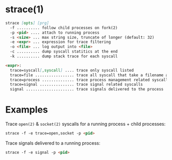 # strace(1)

```markdown
strace [opts] [prg]
  -f .......... follow child processes on fork(2)
  -p <pid> .... attach to running process
  -s <size> ... max string size, truncate of longer (default: 32)
  -e <expr> ... expression for trace filtering
  -o <file> ... log output into <file>
  -c .......... dump syscall statitics at the end
  -k .......... dump stack trace for each syscall
```

```markdown
<expr>:
  trace=syscall[,syscall] .... trace only syscall listed
  trace=file ................. trace all syscall that take a filename as arg
  trace=process .............. trace process management related syscalls
  trace=signal ............... trace signal related syscalls
  signal ..................... trace signals delivered to the process
```

# Examples

Trace `open(2)` & `socket(2)` syscalls for a running process + child processes:
```markdown
strace -f -e trace=open,socket -p <pid>
```

Trace signals delivered to a running process:
```markdown
strace -f -e signal -p <pid>
```
